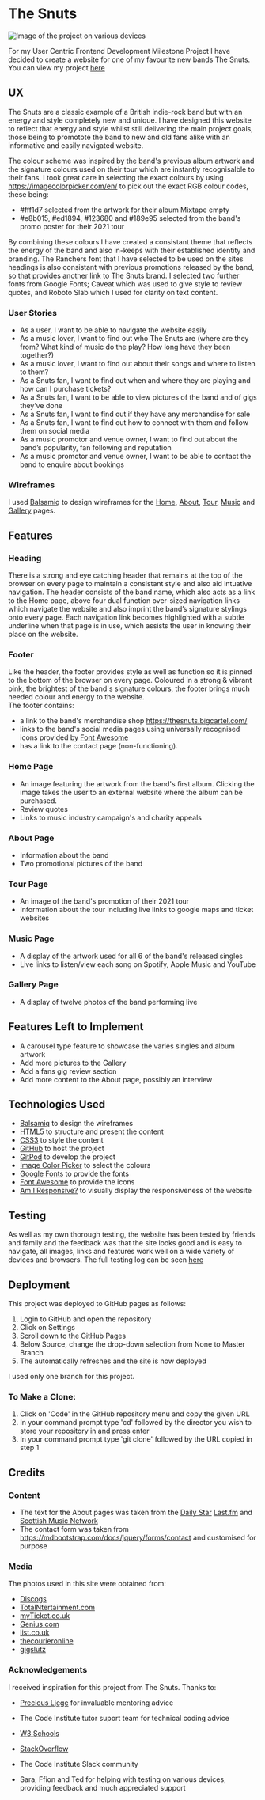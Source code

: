 # The Snuts

![Image of the project on various devices](https://github.com/JimEv87/MS1/blob/master/assets/images/AmIresponsive.PNG)

For my User Centric Frontend Development Milestone Project I have decided to create a website for one of my favourite new bands The Snuts. 
You can view my project [here](https://jimev87.github.io/MS1/)

## UX
 
 The Snuts are a classic example of a British indie-rock band but with an energy and style completely new and unique.  I have designed this website to reflect that energy and
 style whilst still delivering the main project goals, those being to promotote the band to new and old fans alike with an informative and easily navigated website.

 The colour scheme was inspired by the band's previous album artwork and the signature colours used on their tour which are instantly recognisalble to their fans. I took great care 
 in selecting the exact colours by using https://imagecolorpicker.com/en/  to pick out the exact RGB colour codes, these being:
 - #fff1d7 selected from the artwork for their album Mixtape empty
 - #e8b015, #ed1894, #123680 and #189e95 selected from the band's promo poster for their 2021 tour

By combining these colours I have created a consistant theme that reflects the energy of the band and also in-keeps with their established identity and branding.  The Ranchers font 
that I have selected to be used on the sites headings is also consistant with previous promotions released by the band, so that provides another link to The Snuts brand.  I selected 
two further fonts from Google Fonts; Caveat which was used to give style to review quotes, and Roboto Slab which I used for clarity on text content. 

### User Stories

- As a user, I want to be able to navigate the website easily
- As a music lover, I want to find out who The Snuts are (where are they from? What kind of music do the play? How long have they been together?)
- As a music lover, I want to find out about their songs and where to listen to them?
- As a Snuts fan, I want to find out when and where they are playing and how can I purchase tickets?
- As a Snuts fan, I want to be able to view pictures of the band and of gigs they’ve done
- As a Snuts fan, I want to find out if they have any merchandise for sale
- As a Snuts fan, I want to find out how to connect with them and follow them on social media
- As a music promotor and venue owner, I want to find out about the band’s popularity, fan following and reputation
- As a music promotor and venue owner, I want to be able to contact the band to enquire about bookings


### Wireframes

I used [Balsamiq](https://balsamiq.com/) to design wireframes for the [Home](https://github.com/JimEv87/MS1/blob/master/assets/wireframes/MS1wireframe1.png), [About](https://github.com/JimEv87/MS1/blob/master/assets/wireframes/MS1wireframe2.png), 
[Tour](https://github.com/JimEv87/MS1/blob/master/assets/wireframes/MS1wireframe3.png), [Music](https://github.com/JimEv87/MS1/blob/master/assets/wireframes/MS1wireframe4.png) and [Gallery](https://github.com/JimEv87/MS1/blob/master/assets/wireframes/MS1wireframe5.png)
pages.


## Features

### Heading

There is a strong and eye catching header that remains at the top of the browser on every page to maintain a consistant style and also aid intuative navigation. The header consists
of the band name, which also acts as a link to the Home page, above four dual function over-sized navigation links which navigate the website and also imprint the band’s signature
stylings onto every page. Each navigation link becomes highlighted with a subtle underline when that page is in use, which assists the user in knowing their place on the website.

### Footer

Like the header, the footer provides style as well as function so it is pinned to the bottom of the browser on every page.  Coloured in a strong & vibrant pink, the brightest of 
the band's signature colours, the footer brings much needed colour and energy to the website.  
The footer contains:
- a link to the band's merchandise shop https://thesnuts.bigcartel.com/
- links to the band's social media pages using universally recognised icons provided by [Font Awesome](https://fontawesome.com/)
- has a link to the contact page (non-functioning).  

### Home Page

- An image featuring the artwork from the band's first album.  Clicking the image takes the user to an external website where the album can be purchased.
- Review quotes
- Links to music industry campaign's and charity appeals  

### About Page

- Information about the band 
- Two promotional pictures of the band

### Tour Page

- An image of the band's promotion of their 2021 tour
- Information about the tour including live links to google maps and ticket websites

### Music Page

- A display of the artwork used for all 6 of the band's released singles
- Live links to listen/view each song on Spotify, Apple Music and YouTube

### Gallery Page

- A display of twelve photos of the band performing live

## Features Left to Implement

- A carousel type feature to showcase the varies singles and album artwork
- Add more pictures to the Gallery
- Add a fans gig review section
- Add more content to the About page, possibly an interview

## Technologies Used

- [Balsamiq](https://balsamiq.com/) to design the wireframes
- [HTML5](https://en.wikipedia.org/wiki/HTML5) to structure and present the content
- [CSS3](https://en.wikipedia.org/wiki/Cascading_Style_Sheets) to style the content
- [GitHub](https://github.com/) to host the project
- [GitPod](https://gitpod.io/) to develop the project
- [Image Color Picker](https://imagecolorpicker.com/en/) to select the colours
- [Google Fonts](https://fonts.google.com/) to provide the fonts
- [Font Awesome](https://fontawesome.com/) to provide the icons
- [Am I Responsive?](https://fontawesome.com/) to visually display the responsiveness of the website


## Testing

As well as my own thorough testing, the website has been tested by friends and family and the feedback was that the site looks good and is easy to navigate, all images, links and features work well on a wide variety of devices and browsers.  The full testing log can be seen [here](https://github.com/JimEv87/MS1/blob/master/testing.md)

## Deployment

This project was deployed to GitHub pages as follows:
1. Login to GitHub and open the repository
2. Click on Settings
3. Scroll down to the GitHub Pages 
4. Below Source, change the drop-down selection from None to Master Branch
5. The automatically refreshes and the site is now deployed

I used only one branch for this project.

### To Make a Clone:

1. Click on 'Code' in the GitHub repository menu and copy the given URL  
2. In your command prompt type 'cd' followed by the director you wish to store your repository in and press enter
3. In your command prompt type 'git clone' followed by the URL copied in step 1 


## Credits

### Content
- The text for the About pages was taken from the [Daily Star](https://www.dailystar.co.uk/music/snuts-interview-indie-chartbusters-mixtape-22009762) 
[Last.fm](https://www.last.fm/music/The+Snuts) and [Scottish Music Network](http://www.scottishmusicnetwork.co.uk/the-snuts-continue-their-stampede-with-new-single-elephants/)
- The contact form was taken from https://mdbootstrap.com/docs/jquery/forms/contact and customised for purpose

### Media
The photos used in this site were obtained from:
 - [Discogs](https://www.discogs.com/The-Snuts-Mixtape-EP/release/14919527)
 - [TotalNtertainment.com](https://www.totalntertainment.com/music/the-snuts-release-brand-new-single-all-your-friends/)
 - [myTicket.co.uk](https://myticket.co.uk/artists/the-snuts)
 - [Genius.com](https://genius.com/artists/The-snuts)
 - [list.co.uk](https://www.list.co.uk/article/113349-the-snuts-our-live-show-is-always-growing-in-anthems-and-atmosphere-which-translates-perfectly-to-festival-crowds/)
 - [thecourieronline](http://www.thecourieronline.co.uk/ones-to-watch-the-snuts/)
 - [gigslutz](http://www.gigslutz.co.uk/live-the-snuts-the-sugarmill-stoke-21-09-19/)

### Acknowledgements

I received inspiration for this project from The Snuts. Thanks to:

 - [Precious Ljege](https://www.linkedin.com/in/precious-ijege-908a00168/?originalSubdomain=ng) for invaluable mentoring advice

 - The Code Institute tutor suport team for technical coding advice 

 - [W3 Schools](https://www.w3schools.com/)

 - [StackOverflow](https://stackoverflow.com/)

 - The Code Institute Slack community

 - Sara, Ffion and Ted for helping with testing on various devices, providing feedback and much appreciated support